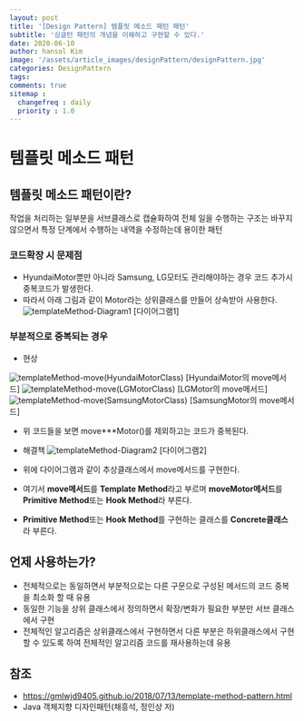 ```yaml
---
layout: post
title: '[Design Pattern] 템플릿 메소드 패턴 패턴'
subtitle: '싱글턴 패턴의 개념을 이해하고 구현할 수 있다.'
date: 2020-06-10
author: hansol Kim
image: '/assets/article_images/designPattern/designPattern.jpg'
categories: DesignPattern
tags: 
comments: true
sitemap :
  changefreq : daily
  priority : 1.0
---
```


# 템플릿 메소드 패턴

## 템플릿 메소드 패턴이란?

작업을 처리하는 일부분을 서브클래스로 캡슐화하여 전체 일을 수행하는 구조는 바꾸지 않으면서 특정 단계에서 수행하는 내역을 수정하는데 용이한 패턴

### 코드확장 시 문제점
- HyundaiMotor뿐만 아니라 Samsung, LG모터도 관리해야하는 경우 코드 추가시 중복코드가 발생한다.
- 따라서 아래 그림과 같이 Motor라는 상위클래스를 만들어 상속받아 사용한다.
![templateMethod-Diagram1](https://user-images.githubusercontent.com/31653025/72790792-92cf7400-3c79-11ea-9cdb-6a689b902d3b.PNG)
[다이어그램1]

### 부분적으로 중복되는 경우
- 현상

![templateMethod-move(HyundaiMotorClass)](https://user-images.githubusercontent.com/31653025/72792253-0bcfcb00-3c7c-11ea-88d8-78c35d78457a.PNG)
[HyundaiMotor의 move메서드]
![templateMethod-move(LGMotorClass)](https://user-images.githubusercontent.com/31653025/72792256-0d998e80-3c7c-11ea-8baa-fdf70d382de3.PNG)
[LGMotor의 move메서드]
![templateMethod-move(SamsungMotorClass)](https://user-images.githubusercontent.com/31653025/72792261-0f635200-3c7c-11ea-92a0-971f36e00072.PNG)
[SamsungMotor의 move메서드]

- 위 코드들을 보면 move***Motor()를 제외하고는 코드가 중복된다.

- 해결책
![templateMethod-Diagram2](https://user-images.githubusercontent.com/31653025/72793746-33c02e00-3c7e-11ea-9879-0de14c3d9eef.PNG)
[다이어그램2]
- 위에 다이어그램과 같이 추상클래스에서 move메서드를 구현한다.
- 여기서 <b>move메서드</b>를 <b>Template Method</b>라고 부르며 <b>moveMotor메서드</b>를 <b>Primitive Method</b>또는 <b>Hook Method</b>라 부른다.
- <b>Primitive Method</b>또는 <b>Hook Method</b>를 구현하는 클래스를 <b>Concrete클래스</b>라 부른다.

## 언제 사용하는가?
- 전체적으로는 동일하면서 부분적으로는 다른 구문으로 구성된 메서드의 코드 중복을 최소화 할 때 유용
- 동일한 기능을 상위 클래스에서 정의하면서 확장/변화가 필요한 부분만 서브 클래스에서 구현
- 전체적인 알고리즘은 상위클래스에서 구현하면서 다른 부분은 하위클래스에서 구현할 수 있도록 하여 전체적인 알고리즘 코드를 재사용하는데 유용

## 참조 
- https://gmlwjd9405.github.io/2018/07/13/template-method-pattern.html
- Java 객체지향 디자인패턴(채흥석, 정인상 저)
